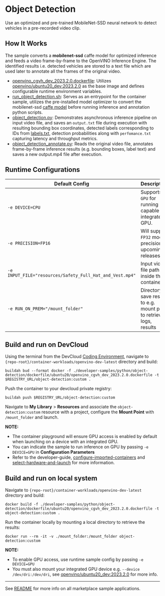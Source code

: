 # Object Detection
Use an optimized and pre-trained MobileNet-SSD neural network to detect vehicles in a pre-recorded video clip. 

## How It Works
The sample converts a **mobilenet-ssd** caffe model for optimized inference and feeds a video frame-by-frame to the OpenVINO Inference Engine. The identified results i.e. detected vehicles are stored to a text file which are used later to annotate all the frames of the original video.

* [openvino_cgvh_dev_2023.2.0.dockerfile](dockerfile/ubuntu20/openvino_cgvh_dev_2023.0.0.dockerfile): Utilizes [openvino/ubuntu20_dev:2023.2.0](https://hub.docker.com/r/openvino/ubuntu20_dev) as the base image and defines configurable runtime environment variables.
* [run_object_detection.sh](run_object_detection.sh): Serves as an entrypoint for the container sample, utilizes the pre-installed model optimizer to convert the mobilenet-ssd [caffe model](mobilenet-ssd/mobilenet-ssd.caffemodel) before running inference and annotation python scripts.
* [object_detection.py](object_detection.py): Demonstrates asynchronous inference pipeline on input video file, and saves an ``output.txt`` file during execution with resulting bounding box coordinates, detected labels corresponding to IDs from [labels.txt](labels.txt), detection probabilities along with ``perfomance.txt`` capturing latency and throughput metrics.
* [object_detection_annotate.py](safety_gear_detection_annotate.py): Reads the original video file, annotates frame-by-frame inference results (e.g. bounding boxes, label text) and saves a new output.mp4 file after execution.

## Runtime Configurations
| Default Config | Description |
| --- | --- |
| ``-e DEVICE=CPU`` | Supports ``GPU`` for running on capable integrated GPU. |
| ``-e PRECISION=FP16`` | Will support ``FP32`` model precision in upcoming releases. |
| ``-e INPUT_FILE="resources/Safety_Full_Hat_and_Vest.mp4"`` | Input video file path inside the container | 
| ``-e RUN_ON_PREM="/mount_folder"`` | Directory to save results to e.g. mount point to retrieve logs, results |

## Build and run on DevCloud
Using the terminal from the DevCloud [Coding Environment](https://www.intel.com/content/www/us/en/develop/documentation/devcloud-containers/top/index/build-containers-from-terminal.html), navigate to `{repo-root}/container-workloads/openvino-dev-latest` directory and build:

```
buildah bud --format docker -f ./developer-samples/python/object-detection/dockerfile/ubuntu20/openvino_cgvh_dev_2023.2.0.dockerfile -t $REGISTRY_URL/object-detection:custom .
```

Push the container to your devcloud private registry:
```
buildah push $REGISTRY_URL/object-detection:custom
```

Navigate to **My Library** > **Resources** and associate the ``object-detection:custom`` resource with a project, configure the **Mount Point** with ``/mount_folder`` and launch.

**NOTE:** 
* The container playground will ensure GPU access is enabled by default when launching on a device with an integrated GPU. 
* You can indicate the sample to run inference on GPU by passing ``-e DEVICE=GPU`` in **Configuration Parameters**
* Refer to the developer-guide, [configure-imported-containers](https://www.intel.com/content/www/us/en/develop/documentation/devcloud-containers/top/index-2/configure-imported-containers.html)
and [select-hardware-and-launch](https://www.intel.com/content/www/us/en/develop/documentation/devcloud-containers/top/index-2/select-hardware-and-launch.html) for more information.


## Build and run on local system
Navigate to `{repo-root}/container-workloads/openvino-dev-latest` directory and build:
```
docker build -f ./developer-samples/python/object-detection/dockerfile/ubuntu20/openvino_cgvh_dev_2023.2.0.dockerfile -t object-detection:custom .
```

Run the container locally by mounting a local directory to retrieve the results:
```
docker run --rm -it -v ./mount_folder:/mount_folder object-detection:custom
```
**NOTE:** 
* To enable GPU access, use runtime sample config by passing ``-e DEVICE=GPU``
* You must also mount your integrated GPU device e.g.  ``--device /dev/dri:/dev/dri``, see [openvino/ubuntu20_dev:2023.2.0](https://hub.docker.com/r/openvino/ubuntu20_dev) for more info.


---
See [README](../../../../../README.md) for more info on all marketplace sample applications.
